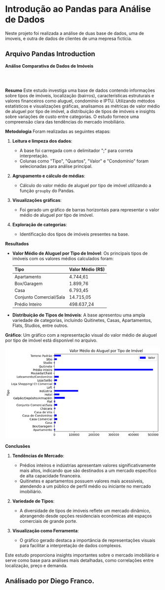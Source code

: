 # Introdução ao Pandas para Análise de Dados

Neste projeto foi realizada a análise de duas base de dados, uma de imoveis, e outra de dados de clientes de uma mepresa fictícia.

## Arquivo Pandas Introduction
**Análise Comparativa de Dados de Imóveis**

<br></br>

**Resumo**
Este estudo investiga uma base de dados contendo informações sobre tipos de imóveis, localização (bairros), características estruturais e valores financeiros como aluguel, condomínio e IPTU. Utilizando métodos estatísticos e visualizações gráficas, analisamos as métricas de valor médio de aluguel por tipo de imóvel, a distribuição de tipos de imóveis e insights sobre variações de custo entre categorias. O estudo fornece uma compreensão clara das tendências do mercado imobiliário.

**Metodologia**
Foram realizadas as seguintes etapas:

1. **Leitura e limpeza dos dados**:
   - A base foi carregada com o delimitador ";" para correta interpretação.
   - Colunas como "Tipo", "Quartos", "Valor" e "Condomínio" foram selecionadas para análise principal.

2. **Agrupamento e cálculo de médias**:
   - Cálculo do valor médio de aluguel por tipo de imóvel utilizando a função `groupby` do Pandas.

3. **Visualizações gráficas**:
   - Foi gerado um gráfico de barras horizontais para representar o valor médio de aluguel por tipo de imóvel.

4. **Exploração de categorias**:
   - Identificação dos tipos de imóveis presentes na base.

**Resultados**

- **Valor Médio de Aluguel por Tipo de Imóvel**:
  Os principais tipos de imóveis com os valores médios calculados foram:

  | Tipo                              | Valor Médio (R$) |
  |-----------------------------------|------------------|
  | Apartamento                      | 4.744,61         |
  | Box/Garagem                      | 1.899,76         |
  | Casa                             | 6.793,45         |
  | Conjunto Comercial/Sala          | 14.715,05        |
  | Prédio Inteiro                  | 498.637,24       |

- **Distribuição de Tipos de Imóveis**:
  A base apresentou uma ampla variedade de categorias, incluindo Quitinetes, Casas, Apartamentos, Flats, Studios, entre outros.


**Gráfico**:
  Um gráfico com a representação visual do valor médio de aluguel por tipo de imóvel está disponível no arquivo.

![Valor Médio de Aluguel](images/valor.png)

**Conclusões**

1. **Tendências de Mercado**:
   - Prédios inteiros e indústrias apresentam valores significativamente mais altos, indicando que são destinados a um mercado específico de alta capacidade financeira.
   - Quitinetes e apartamentos possuem valores mais acessíveis, atendendo a um público de perfil médio ou iniciante no mercado imobiliário.

2. **Variedade de Tipos**:
   - A diversidade de tipos de imóveis reflete um mercado dinâmico, abrangendo desde opções residenciais econômicas até espaços comerciais de grande porte.

3. **Visualização como Ferramenta**:
   - O gráfico gerado destaca a importância de representações visuais para facilitar a interpretação de dados complexos.

Este estudo proporciona insights importantes sobre o mercado imobiliário e serve como base para análises mais detalhadas, como correlações entre localização, preço e demanda.

## Análisado por Diego Franco.